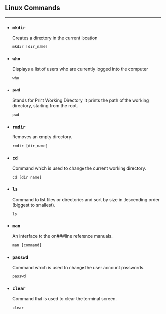

## Linux Commands 

---

- ### `mkdir`
  
  Creates a directory in the current location
  ```
  mkdir [dir_name]
  ```


- ### `who`
  
  Displays a list of users who are currently logged into the computer
  ```
  who
  ```
  

- ### `pwd`
  
  Stands for Print Working Directory. It prints the path of the working directory, starting from the root.
  ```
  pwd
  ```


- ### `rmdir`
  
  Removes an empty directory.
  ```
  rmdir [dir_name]
  ```
    

- ### `cd`
  
  Command which is used to change the current working directory.
  ```
  cd [dir_name]
  ```
    

- ### `ls`
  
  Command to list files or directories and sort by size in descending order (biggest to smallest).
  ```
  ls
  ```
    
    
- ### `man`
  
  An interface to the on###line reference manuals.
  ```
  man [command]
  ```
    

- ### `passwd`
  Command which is used to change the user account passwords.
  ```
  passwd
  ```
    

- ### `clear`
  
  Command that is used to clear the terminal screen.
  ```
  clear
  ```
    
